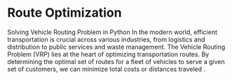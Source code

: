 # Route Optimization 

Solving Vehicle Routing Problem in Python
In the modern world, efficient transportation is crucial across various industries, from logistics and distribution to public services and waste management. The Vehicle Routing Problem (VRP) lies at the heart of optimizing transportation routes. By determining the optimal set of routes for a fleet of vehicles to serve a given set of customers, we can minimize total costs or distances traveled .
